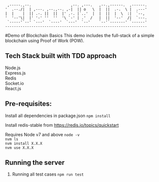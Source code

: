 
     ,-----.,--.                  ,--. ,---.   ,--.,------.  ,------.
    '  .--./|  | ,---. ,--.,--. ,-|  || o   \  |  ||  .-.  \ |  .---'
    |  |    |  || .-. ||  ||  |' .-. |`..'  |  |  ||  |  \  :|  `--, 
    '  '--'\|  |' '-' ''  ''  '\ `-' | .'  /   |  ||  '--'  /|  `---.
     `-----'`--' `---'  `----'  `---'  `--'    `--'`-------' `------'
    ----------------------------------------------------------------- 

#Demo of Blockchain Basics
This demo includes the full-stack of a simple blockchain using Proof of Work (POW).

## Tech Stack built with TDD approach
Node.js  
Express.js   
Redis  
Socket.io   
React.js   

## Pre-requisites:

Install all dependencies in package.json
`npm install`

Install redis-stable from https://redis.io/topics/quickstart

Requires Node v7 and above
`node -v`  
`nvm ls`  
`nvm install X.X.X`  
`nvm use X.X.X`  

## Running the server

1) Running all test cases `npm run test`



